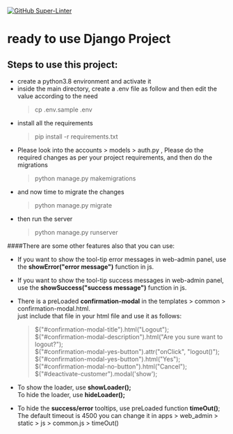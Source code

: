 [![GitHub Super-Linter](https://github.com/sumitsingh-kiwi/django-starter/workflows/Lint%20Code%20Base/badge.svg)](https://github.com/marketplace/actions/super-linter)

# ready to use Django Project

## Steps to use this project:

* create a python3.8 environment and activate it
* inside the main directory, create a .env file as follow and then edit the value according to the need
    > cp .env.sample .env
* install all the requirements 
    > pip install -r requirements.txt
* Please look into the accounts > models > auth.py , Please do the required changes as per 
  your project requirements, and then do the migrations
    > python manage.py makemigrations
* and now time to migrate the changes
    > python manage.py migrate
* then run the server
    > python manage.py runserver


####There are some other features also that you can use:

* If you want to show the tool-tip error messages in web-admin panel, use the **showError("error message")** 
  function in js.

* If you want to show the tool-tip success messages in web-admin panel, use the **showSuccess("success message")** 
  function in js.

* There is a preLoaded **confirmation-modal** in the templates > common > confirmation-modal.html.<br>
  just include that file in your html file and use it as follows:

  > $("#confirmation-modal-title").html("Logout");<br>
  > $("#confirmation-modal-description").html("Are you sure want to logout?");<br>
  > $("#confirmation-modal-yes-button").attr("onClick", "logout()");<br>
  > $("#confirmation-modal-yes-button").html("Yes");<br>
  > $("#confirmation-modal-no-button").html("Cancel");<br>
  > $("#deactivate-customer").modal('show');<br>
                
* To show the loader, use **showLoader();**<br>
  To hide the loader, use **hideLoader();**
  
* To hide the **success/error** tooltips, use preLoaded function **timeOut()**; <br>
  The default timeout is 4500 you can change it in apps > web_admin > static > js > common.js > timeOut()

